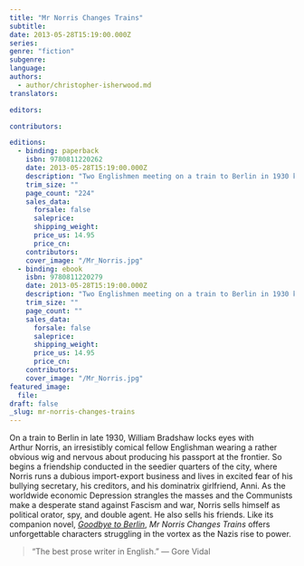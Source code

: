 ```yaml
---
title: "Mr Norris Changes Trains"
subtitle:
date: 2013-05-28T15:19:00.000Z
series:
genre: "fiction"
subgenre:
language:
authors:
  - author/christopher-isherwood.md
translators:

editors:

contributors:

editions:
  - binding: paperback
    isbn: 9780811220262
    date: 2013-05-28T15:19:00.000Z
    description: "Two Englishmen meeting on a train to Berlin in 1930 kick off one of Isherwood’s most enduring novels "
    trim_size: ""
    page_count: "224"
    sales_data:
      forsale: false
      saleprice:
      shipping_weight:
      price_us: 14.95
      price_cn:
    contributors:
    cover_image: "/Mr_Norris.jpg"
  - binding: ebook
    isbn: 9780811220279
    date: 2013-05-28T15:19:00.000Z
    description: "Two Englishmen meeting on a train to Berlin in 1930 kick off one of Isherwood’s most enduring novels "
    trim_size: ""
    page_count: ""
    sales_data:
      forsale: false
      saleprice:
      shipping_weight:
      price_us: 14.95
      price_cn:
    contributors:
    cover_image: "/Mr_Norris.jpg"
featured_image:
  file:
draft: false
_slug: mr-norris-changes-trains
---
```


On a train to Berlin in late 1930, William Bradshaw locks eyes with Arthur Norris, an irresistibly comical fellow Englishman wearing a rather obvious wig and nervous about producing his passport at the frontier. So begins a friendship conducted in the seedier quarters of the city, where Norris runs a dubious import-export business and lives in excited fear of his bullying secretary, his creditors, and his dominatrix girlfriend, Anni. As the worldwide economic Depression strangles the masses and the Communists make a desperate stand against Fascism and war, Norris sells himself as political orator, spy, and double agent. He also sells his friends. Like its companion novel, [_Goodbye to Berlin_](http://ndbooks.com/book/goodbye-to-berlin), _Mr Norris Changes Trains_ offers unforgettable characters struggling in the vortex as the Nazis rise to power.

> “The best prose writer in English.”
> — Gore Vidal

